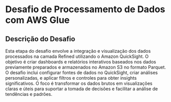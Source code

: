 # Desafio de Processamento de Dados com AWS Glue

## Descrição do Desafio

Esta etapa do desafio envolve a integração e visualização dos dados processados na camada Refined utilizando o Amazon QuickSight. O objetivo é criar dashboards e relatórios interativos baseados nos dados previamente preparados e armazenados no Amazon S3 no formato Parquet. O desafio inclui configurar fontes de dados no QuickSight, criar análises personalizadas, e aplicar filtros e controles para obter insights significativos. O foco é transformar os dados brutos em visualizações claras e úteis para suportar a tomada de decisões e facilitar a análise de tendências e padrões.
